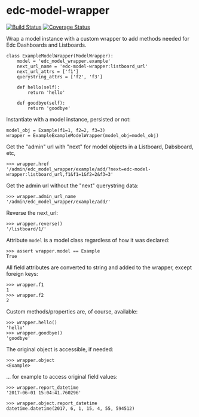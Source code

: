 # edc-model-wrapper
[![Build Status](https://travis-ci.org/clinicedc/edc-model-wrapper.svg?branch=develop)](https://travis-ci.org/clinicedc/edc-model-wrapper) [![Coverage Status](https://coveralls.io/repos/github/clinicedc/edc-model-wrapper/badge.svg?branch=develop)](https://coveralls.io/github/clinicedc/edc-model-wrapper?branch=develop)

Wrap a model instance with a custom wrapper to add methods needed for Edc Dashboards and Listboards.

    class ExampleModelWrapper(ModelWrapper):
        model = 'edc_model_wrapper.example'
        next_url_name = 'edc-model-wrapper:listboard_url'
        next_url_attrs = ['f1']
        querystring_attrs = ['f2', 'f3']
    
        def hello(self):
            return 'hello'
        
        def goodbye(self):
            return 'goodbye'

Instantiate with a model instance, persisted or not:

    model_obj = Example(f1=1, f2=2, f3=3) 
    wrapper = ExampleExampleModelWrapper(model_obj=model_obj)
    
Get the "admin" url with "next" for model objects in a Listboard, Dabsboard, etc,

    >>> wrapper.href
    '/admin/edc_model_wrapper/example/add/?next=edc-model-wrapper:listboard_url,f1&f1=1&f2=2&f3=3'

Get the admin url without the "next" querystring data:

    >>> wrapper.admin_url_name
    '/admin/edc_model_wrapper/example/add/'

Reverse the next_url:

    >>> wrapper.reverse()
    '/listboard/1/'


Attribute `model` is a model class regardless of how it was declared:

    >>> assert wrapper.model == Example
    True


All field attributes are converted to string and added to the wrapper, except foreign keys:

    >>> wrapper.f1
    1
    >>> wrapper.f2
    2

    
Custom methods/properties are, of course, available:

    >>> wrapper.hello()
    'hello'
    >>> wrapper.goodbye()
    'goodbye'


The original object is accessible, if needed:

    >>> wrapper.object
    <Example>

... for example to access original field values:

    >>> wrapper.report_datetime
    '2017-06-01 15:04:41.760296'
    
    >>> wrapper.object.report_datetime
    datetime.datetime(2017, 6, 1, 15, 4, 55, 594512)

    